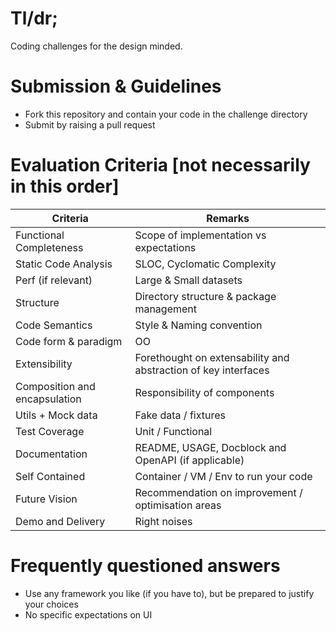 # Tl/dr;

Coding challenges for the design minded.

# Submission & Guidelines

  - Fork this repository and contain your code in the challenge directory
  - Submit by raising a pull request 

  
# Evaluation Criteria [not necessarily in this order] 

| Criteria | Remarks |
|----------|---------|
| Functional  Completeness | Scope of implementation vs expectations  |
| Static Code Analysis | SLOC, Cyclomatic Complexity |
| Perf (if relevant) | Large & Small datasets
| Structure |Directory structure & package management |
| Code Semantics | Style & Naming convention |
| Code form & paradigm | OO |
| Extensibility | Forethought on extensability and abstraction of key interfaces |
| Composition and encapsulation |  Responsibility of components |
| Utils + Mock data | Fake data / fixtures |
| Test Coverage | Unit / Functional |
| Documentation |  README, USAGE, Docblock and OpenAPI (if applicable) |
| Self Contained | Container / VM / Env to run your code |
| Future Vision | Recommendation on improvement / optimisation areas |
| Demo and Delivery | Right noises |

# Frequently questioned answers

- Use any framework you like (if you have to), but be prepared to justify your choices
- No specific expectations on UI
